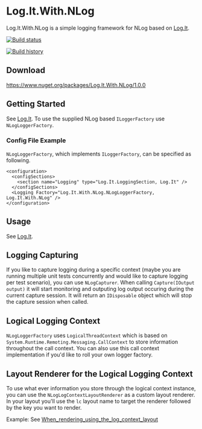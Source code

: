 # Log.It.With.NLog
Log.It.With.NLog is a simple logging framework for NLog based on <a href="https://github.com/Fresa/Log.It" target="_blank">Log.It</a>.

[![Build status](https://ci.appveyor.com/api/projects/status/09dgsheetq6ldg9u?svg=true)](https://ci.appveyor.com/project/Fresa/log-it-with-nlog)

[![Build history](https://buildstats.info/appveyor/chart/Fresa/log-it-with-nlog)](https://ci.appveyor.com/project/Fresa/log-it-with-nlog/history)

## Download
https://www.nuget.org/packages/Log.It.With.NLog/1.0.0

## Getting Started
See <a href="https://github.com/Fresa/Log.It" target="_blank">Log.It</a>. To use the supplied NLog based `ILoggerFactory` use `NLogLoggerFactory`.

### Config File Example
`NLogLoggerFactory`, which implements `ILoggerFactory`, can be specified as following.
```
<configuration>
  <configSections>
    <section name="Logging" type="Log.It.LoggingSection, Log.It" />
  </configSections>
  <Logging Factory="Log.It.With.NLog.NLogLoggerFactory, Log.It.With.NLog" />
</configuration>
```

## Usage
See <a href="https://github.com/Fresa/Log.It" target="_blank">Log.It</a>.

## Logging Capturing
If you like to capture logging during a specific context (maybe you are running multiple unit tests concurrently and would like to capture logging per test scenario), you can use `NLogCapturer`. When calling `Capture(IOutput output)` it will start monitoring and outputing log output occuring during the current capture session. It will return an `IDisposable` object which will stop the capture session when called.

## Logical Logging Context 
`NLogLoggerFactory` uses `LogicalThreadContext` which is based on `System.Runtime.Remoting.Messaging.CallContext` to store information throughout the call context. You can also use this call context implementation if you'd like to roll your own logger factory.

## Layout Renderer for the Logical Logging Context
To use what ever information you store through the logical context instance, you can use the `NLogLogContextLayoutRenderer` as a custom layout renderer. In your layout you'll use the `lc` layout name to target the renderer followed by the key you want to render.

Example: See <a href="https://github.com/Fresa/Log.It.With.NLog/blob/master/tests/Log.It.With.NLog.Tests/When_rendering_using_the_log_context_layout.cs" target="_blank">When_rendering_using_the_log_context_layout</a>
